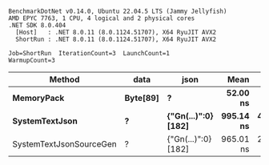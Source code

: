 ```

BenchmarkDotNet v0.14.0, Ubuntu 22.04.5 LTS (Jammy Jellyfish)
AMD EPYC 7763, 1 CPU, 4 logical and 2 physical cores
.NET SDK 8.0.404
  [Host]   : .NET 8.0.11 (8.0.1124.51707), X64 RyuJIT AVX2
  ShortRun : .NET 8.0.11 (8.0.1124.51707), X64 RyuJIT AVX2

Job=ShortRun  IterationCount=3  LaunchCount=1  
WarmupCount=3  

```
| Method                  | data     | json                | Mean      | Error      | StdDev    | Min       | Max         | Gen0   | Allocated |
|------------------------ |--------- |-------------------- |----------:|-----------:|----------:|----------:|------------:|-------:|----------:|
| **MemoryPack**              | **Byte[89]** | **?**                   |  **52.00 ns** |   **4.003 ns** |  **0.219 ns** |  **51.78 ns** |    **52.21 ns** | **0.0012** |     **104 B** |
| **SystemTextJson**          | **?**        | **{&quot;Gn(...)&quot;:0} [182]** | **995.14 ns** | **437.141 ns** | **23.961 ns** | **980.96 ns** | **1,022.80 ns** |      **-** |     **104 B** |
| SystemTextJsonSourceGen | ?        | {&quot;Gn(...)&quot;:0} [182] | 965.01 ns | 209.168 ns | 11.465 ns | 958.02 ns |   978.25 ns |      - |     104 B |
